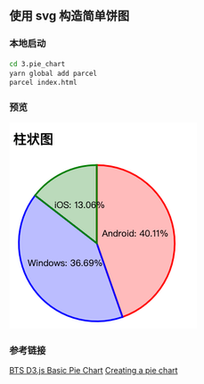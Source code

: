 ## 使用 svg 构造简单饼图

### 本地启动

```bash
cd 3.pie_chart
yarn global add parcel
parcel index.html
```

### 预览
![image](https://raw.githubusercontent.com/stupidehorizon/learn-d3/master/img/3.1.png)


### 参考链接

[BTS D3.js Basic Pie Chart](https://medium.com/codecakes/bts-d3-js-basic-pie-chart-d794f17b79bb)
[Creating a pie chart](https://scrimba.com/p/pb4WsX/cPyPVAr)
